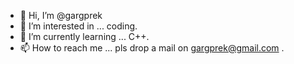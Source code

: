 - 👋 Hi, I’m @gargprek
- 👀 I’m interested in ... coding.
- 🌱 I’m currently learning ... C++. 
- 📫 How to reach me ... pls drop a mail on gargprek@gmail.com .

<!---
gargprek/gargprek is a ✨ special ✨ repository because its `README.md` (this file) appears on your GitHub profile.
You can click the Preview link to take a look at your changes.
--->
